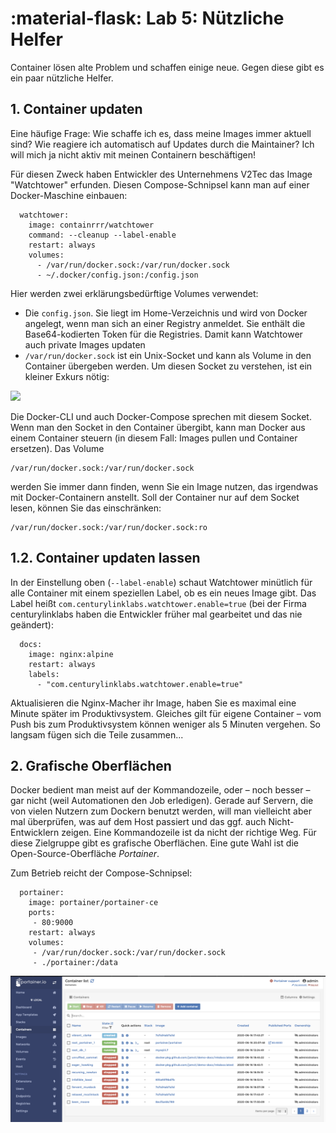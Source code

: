 # :material-flask: Lab 5: Nützliche Helfer

Container lösen alte Problem und schaffen einige neue. Gegen diese gibt es ein paar nützliche Helfer.

## 1. Container updaten

Eine häufige Frage: Wie schaffe ich es, dass meine Images immer aktuell sind? Wie reagiere ich automatisch auf Updates durch die Maintainer? Ich will mich ja nicht aktiv mit meinen Containern beschäftigen!

Für diesen Zweck haben Entwickler des Unternehmens V2Tec das Image "Watchtower" erfunden. Diesen Compose-Schnipsel kann man auf einer Docker-Maschine einbauen:

```
  watchtower:
    image: containrrr/watchtower
    command: --cleanup --label-enable
    restart: always
    volumes:
      - /var/run/docker.sock:/var/run/docker.sock
      - ~/.docker/config.json:/config.json
```

Hier werden zwei erklärungsbedürftige Volumes verwendet:

- Die `config.json`. Sie liegt im Home-Verzeichnis und wird von Docker angelegt, wenn man sich an einer Registry anmeldet. Sie enthält die Base64-kodierten Token für die Registries. Damit kann Watchtower auch private Images updaten
- `/var/run/docker.sock` ist ein Unix-Socket und kann als Volume in den Container übergeben werden. Um diesen Socket zu verstehen, ist ein kleiner Exkurs nötig:

![ ](https://www.heise.de/select/ct/2019/6/1552302827309625/contentimages/jam.Docker.mbr_IG.jpg)

Die Docker-CLI und auch Docker-Compose sprechen mit diesem Socket. Wenn man den Socket in den Container übergibt, kann man Docker aus einem Container steuern (in diesem Fall: Images pullen und Container ersetzen). Das Volume

```
/var/run/docker.sock:/var/run/docker.sock
```

werden Sie immer dann finden, wenn Sie ein Image nutzen, das irgendwas mit Docker-Containern anstellt. Soll der Container nur auf dem Socket lesen, können Sie das einschränken:

```
/var/run/docker.sock:/var/run/docker.sock:ro
```

## 1.2. Container updaten lassen

In der Einstellung oben (`--label-enable`) schaut Watchtower minütlich für alle Container mit einem speziellen Label, ob es ein neues Image gibt. Das Label heißt `com.centurylinklabs.watchtower.enable=true` (bei der Firma centurylinklabs haben die Entwickler früher mal gearbeitet und das nie geändert):

```
  docs:
    image: nginx:alpine
    restart: always
    labels:
      - "com.centurylinklabs.watchtower.enable=true"
```

Aktualisieren die Nginx-Macher ihr Image, haben Sie es maximal eine Minute später im Produktivsystem. Gleiches gilt für eigene Container – vom Push bis zum Produktivsystem können weniger als 5 Minuten vergehen. So langsam fügen sich die Teile zusammen...

## 2. Grafische Oberflächen

Docker bedient man meist auf der Kommandozeile, oder – noch besser – gar nicht (weil Automationen den Job erledigen). Gerade auf Servern, die von vielen Nutzern zum Dockern benutzt werden, will man vielleicht aber mal überprüfen, was auf dem Host passiert und das ggf. auch Nicht-Entwicklern zeigen. Eine Kommandozeile ist da nicht der richtige Weg. Für diese Zielgruppe gibt es grafische Oberflächen. Eine gute Wahl ist die Open-Source-Oberfläche _Portainer_.

Zum Betrieb reicht der Compose-Schnipsel:

```
  portainer:
    image: portainer/portainer-ce
    ports:
     - 80:9000
    restart: always
    volumes:
     - /var/run/docker.sock:/var/run/docker.sock
     - ./portainer:/data
```

![Portainer zeigt in einer Weboberfläche, wie es auf dem Docker-Host aussieht.](portainer.png)
